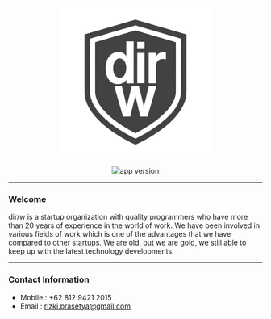 <p align="center"><img src="assets/images/logo-300x300.png" alt="dir/w"></p>

<p align="center">
    <img alt="app version"src="https://img.shields.io/badge/ver-1.0.0-blue?style=flat-square"/>
</p>

---

### Welcome

dir/w is a startup organization with quality programmers who have more than 20 years of experience in the world of work. We have been involved in various fields of work which is one of the advantages that we have compared to other startups. We are old, but we are gold, we still able to keep up with the latest technology developments.

---

### Contact Information

-   Mobile : +62 812 9421 2015
-   Email : rizki.prasetya@gmail.com
